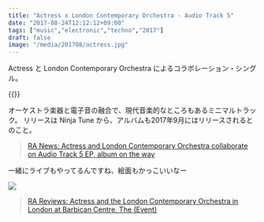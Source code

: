 ```yaml
---
title: "Actress x London Contemporary Orchestra - Audio Track 5"
date: "2017-08-24T12:12:12+09:00"
tags: ["music","electronic","techno","2017"]
draft: false
image: "/media/201708/actress.jpg"
---
```


Actress と London Contemporary Orchestra によるコラボレーション・シングル。

{{<youtube MqK5wtJYWPc>}}

オーケストラ楽器と電子音の融合で、現代音楽的なところもあるミニマルトラック。
リリースは Ninja Tune から、アルバムも2017年9月にはリリースされるとのこと。

> [RA News: Actress and London Contemporary Orchestra collaborate on Audio Track 5 EP, album on the way](https://www.residentadvisor.net/news.aspx?id=39651)

一緒にライブもやってるんですね、絵面もかっこいいなー

![](https://www.residentadvisor.net/images/reviews/2016/tdm_3841-actress-lco-barbican-credit-tom-d-morgan-web.jpg)

> [RA Reviews: Actress and the London Contemporary Orchestra in London at Barbican Centre, The (Event)](https://www.residentadvisor.net/reviews/18586)
